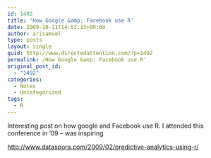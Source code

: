 ```yaml
---
id: 1492
title: 'How Google &amp; Facebook use R'
date: 2009-10-11T14:52:13+00:00
author: arisamuel
type: posts
layout: single
guid: http://www.directedattention.com/?p=1492
permalink: /How Google &amp; Facebook use R'
original_post_id:
  - "1492"
categories:
  - Notes
  - Uncategorized
tags:
  - R
---
```

Interesting post on how google and Facebook use R. I attended this conference in &#8217;09 &#8211; was inspiring

<a href="http://www.dataspora.com/2009/02/predictive-analytics-using-r/" target="_blank">http://www.dataspora.com/2009/02/predictive-analytics-using-r/</a>